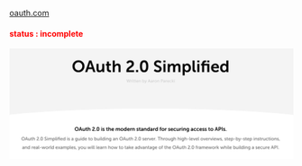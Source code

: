 [oauth.com](https://www.oauth.com/)

<h4 style="color : red;">
    status : incomplete
</h4>

<p align="center">
    <img src="./source.png"/>
</p>
